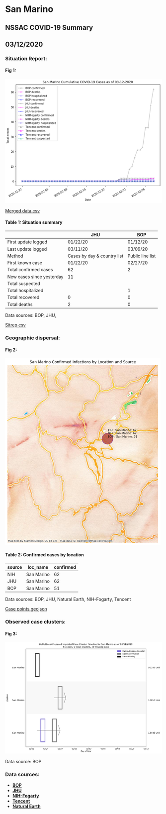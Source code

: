 # San Marino
## NSSAC COVID-19 Summary
## 03/12/2020



### Situation Report:
#### Fig 1:
![San Marino cases](../merged_histories/San_Marino_merged_histories.png)

[Merged data csv](https://github.com/SchlittDataSci/SchlittDataSci.github.io/blob/master/data/tables/San_Marino_merged_daily.csv)

#### Table 1: Situation summary


|                           | JHU                         | BOP              |
|---------------------------|-----------------------------|------------------|
| First update logged       | 01/22/20                    | 01/12/20         |
| Last update logged        | 03/11/20                    | 03/09/20         |
| Method                    | Cases by day & country list | Public line list |
| First known case          | 01/22/20                    | 02/27/20         |
| Total confirmed cases     | 62                          | 2                |
| New cases since yesterday | 11                          |                  |
| Total suspected           |                             |                  |
| Total hospitalized        |                             | 1                |
| Total recovered           | 0                           | 0                |
| Total deaths              | 2                           | 0                |

Data sources: BOP, JHU, 


[Sitrep csv](https://github.com/SchlittDataSci/SchlittDataSci.github.io/blob/master/data/tables/San_Marino_sitrep.csv)

### Geographic dispersal:
#### Fig 2:
![San Marino mapped](../case_locs/San_Marino_case_locs.png)

#### Table 2: Confirmed cases by location


| source   | loc_name   |   confirmed |
|----------|------------|-------------|
| NIH      | San Marino |          62 |
| JHU      | San Marino |          62 |
| BOP      | San Marino |          51 |

Data sources: BOP, JHU, Natural Earth, NIH-Fogarty, Tencent


[Case points geojson](https://github.com/SchlittDataSci/SchlittDataSci.github.io/blob/master/data/shapes/San_Marino_case_locs.geojson)

### Observed case clusters:
#### Fig 3:
![San Marino cases](../cluster_analysis/San_Marino_imported_cases_BOP.png)



Data source: BOP


### Data sources:
* **[BOP](https://github.com/beoutbreakprepared/nCoV2019)**
* **[JHU](https://github.com/CSSEGISandData/COVID-19)** 
* **[NIH-Fogarty](https://docs.google.com/spreadsheets/d/1jS24DjSPVWa4iuxuD4OAXrE3QeI8c9BC1hSlqr-NMiU/edit#gid=1187587451)** 
* **[Tencent](https://news.qq.com/zt2020/page/feiyan.htm)**
* **[Natural Earth](https://www.naturalearthdata.com/forums/forum/natural-earth-map-data/cultural-vectors/admin-1-states-provinces-and-their-boundaries/)**

<!-- Global site tag (gtag.js) - Google Analytics -->
<script async src="https://www.googletagmanager.com/gtag/js?id=UA-158816269-1"></script>
<script>
  window.dataLayer = window.dataLayer || [];
  function gtag(){dataLayer.push(arguments);}
  gtag('js', new Date());

  gtag('config', 'UA-158816269-1');
</script>